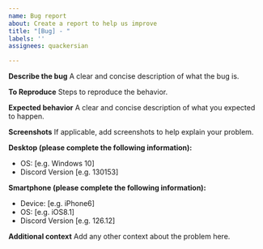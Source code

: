 ```yaml
---
name: Bug report
about: Create a report to help us improve
title: "[Bug] - "
labels: ''
assignees: quackersian

---
```


**Describe the bug**
A clear and concise description of what the bug is.

**To Reproduce**
Steps to reproduce the behavior.

**Expected behavior**
A clear and concise description of what you expected to happen.

**Screenshots**
If applicable, add screenshots to help explain your problem.

**Desktop (please complete the following information):**
 - OS: [e.g. Windows 10]
 - Discord Version [e.g. 130153]

**Smartphone (please complete the following information):**
 - Device: [e.g. iPhone6]
 - OS: [e.g. iOS8.1]
 - Discord Version [e.g. 126.12]

**Additional context**
Add any other context about the problem here.
